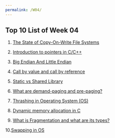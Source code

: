 ```yaml
---
permalink: /W04/
---
```


## Top 10 List of Week 04

1. [The State of Copy-On-Write File Systems](https://www.youtube.com/watch?v=Vg8Tq-uHX_c)<br/>

2. [Introduction to pointers in C/C++](youtube.com/watch?v=h-HBipu_1P0)<br/>

3. [Big Endian And Little Endian](https://www.youtube.com/watch?v=9Rgnl4o0Vv8)<br/>

4. [Call by value and call by reference](https://www.youtube.com/watch?v=HEiPxjVR8CU)

5. [Static vs Shared Library](https://www.youtube.com/watch?v=-vp9cFQCQCo)

6. [What are demand-paging and pre-paging?](https://afteracademy.com/blog/what-are-demand-paging-and-pre-paging)

7. [Thrashing in Operating System (OS)](https://www.thecrazyprogrammer.com/2019/02/thrashing-in-operating-system-os.html)<br/>

8. [Dynamic memory allocation in C](https://www.youtube.com/watch?v=xDVC3wKjS64)<br/>

9. [What is Fragmentation and what are its types?](https://afteracademy.com/blog/what-is-fragmentation-and-what-are-its-types)<br/>

10.[Swapping in OS](youtube.com/watch?v=Qt49Hzh_TDc)<br/>

